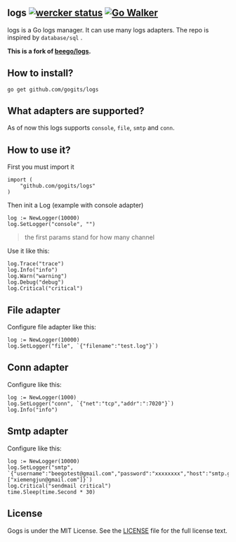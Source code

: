 ## logs [![wercker status](https://app.wercker.com/status/ed8de801ba4452aac5109cdd13ab55aa/s/ "wercker status")](https://app.wercker.com/project/bykey/ed8de801ba4452aac5109cdd13ab55aa) [![Go Walker](http://gowalker.org/api/v1/badge)](https://gowalker.org/github.com/gogits/logs)

logs is a Go logs manager. It can use many logs adapters. The repo is inspired by `database/sql` .

**This is a fork of [beego/logs](https://github.com/astaxie/beego/tree/master/logs).**


## How to install?

	go get github.com/gogits/logs


## What adapters are supported?

As of now this logs supports `console`, `file`, `smtp` and `conn`.


## How to use it?

First you must import it

	import (
		"github.com/gogits/logs"
	)

Then init a Log (example with console adapter)

	log := NewLogger(10000)
	log.SetLogger("console", "")	

> the first params stand for how many channel

Use it like this:	
	
	log.Trace("trace")
	log.Info("info")
	log.Warn("warning")
	log.Debug("debug")
	log.Critical("critical")


## File adapter

Configure file adapter like this:

	log := NewLogger(10000)
	log.SetLogger("file", `{"filename":"test.log"}`)


## Conn adapter

Configure like this:

	log := NewLogger(1000)
	log.SetLogger("conn", `{"net":"tcp","addr":":7020"}`)
	log.Info("info")


## Smtp adapter

Configure like this:

	log := NewLogger(10000)
	log.SetLogger("smtp", `{"username":"beegotest@gmail.com","password":"xxxxxxxx","host":"smtp.gmail.com:587","sendTos":["xiemengjun@gmail.com"]}`)
	log.Critical("sendmail critical")
	time.Sleep(time.Second * 30)

## License

Gogs is under the MIT License. See the [LICENSE](https://github.com/gogits/logs/blob/master/LICENSE) file for the full license text.